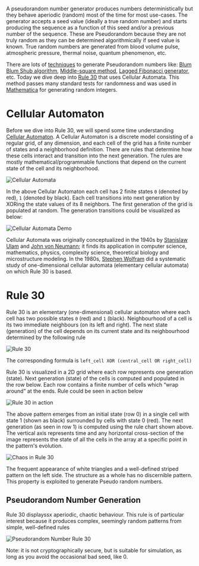 A pseudorandom number generator produces numbers deterministically but they behave aperiodic (random) most of the time for most use-cases. The generator accepts a seed value (ideally a true random number) and starts producing the sequence as a function of this seed and/or a previous number of the sequence. These are Pseudorandom because they are not truly random as they can be determined algorithmically if seed value is known. True random numbers are generated from blood volume pulse, atmospheric pressure, thermal noise, quantum phenomenon, etc.

There are lots of [techniques](https://en.wikipedia.org/wiki/List_of_random_number_generators#Pseudorandom_number_generators_(PRNGs)) to generate Pseudorandom numbers like: [Blum Blum Shub algorithm](https://en.wikipedia.org/wiki/Blum_Blum_Shub), [Middle-square method](https://en.wikipedia.org/wiki/Middle-square_method), [Lagged Fibonacci generator](https://en.wikipedia.org/wiki/Lagged_Fibonacci_generator), etc. Today we dive deep into [Rule 30](https://en.wikipedia.org/wiki/Rule_30) that uses Cellular Automata. This method passes many standard tests for randomness and was used in [Mathematica](https://www.wolfram.com/mathematica/online/) for generating random integers.

# Cellular Automaton
Before we dive into Rule 30, we will spend some time understanding [Cellular Automaton](https://en.wikipedia.org/wiki/Cellular_automaton). A Cellular Automaton is a discrete model consisting of a regular grid, of any dimension, and each cell of the grid has a finite number of states and a neighborhood definition. There are rules that determine how these cells interact and transition into the next generation. The rules are mostly mathematical/programmable functions that depend on the current state of the cell and its neighborhood.

![Cellular Automata](https://user-images.githubusercontent.com/4745789/74360178-9bcfe300-4dea-11ea-8c87-91005e89c881.png)

In the above Cellular Automaton each cell has 2 finite states `0` (denoted by red), `1` (denoted by black). Each cell transitions into next generation by XORing the state values of its 8 neighbors. The first generation of the grid is populated at random. The generation transitions could be visualized as below:

![Cellular Automata Demo](https://media.giphy.com/media/J27aUn6QIWZFnVWzEB/giphy.gif)

Cellular Automata was originally conceptualized in the 1940s by [Stanislaw Ulam](https://en.wikipedia.org/wiki/Stanislaw_Ulam) and [John von Neumann](https://en.wikipedia.org/wiki/John_von_Neumann); it finds its application in computer science, mathematics, physics, complexity science, theoretical biology and microstructure modeling. In the 1980s, [Stephen Wolfram](https://en.wikipedia.org/wiki/Stephen_Wolfram) did a systematic study of one-dimensional cellular automata (elementary cellular automata) on which Rule 30 is based.

# Rule 30
Rule 30 is an elementary (one-dimensional) cellular automaton where each cell has two possible states `0` (red) and `1` (black). Neighbourhood of a cell is its two immediate neighbours (on its left and right). The next state (generation) of the cell depends on its current state and its neighbourhood determined by the following rule

![Rule 30](https://user-images.githubusercontent.com/4745789/74396927-78805480-4e39-11ea-8349-b6774d05a600.png)

The corresponding formula is `left_cell XOR (central_cell OR right_cell)`

Rule 30 is visualized in a 2D grid where each row represents one generation (state). Next generation (state) of the cells is computed and populated in the row below. Each row contains a finite number of cells which “wrap around” at the ends. Rule could be seen in action below

![Rule 30 in action](https://media.giphy.com/media/d9YuURGwsOD8qVt8uE/giphy.gif)

The above pattern emerges from an initial state (row 0) in a single cell with state 1 (shown as black) surrounded by cells with state 0 (red). The next generation (as seen in row 1) is computed using the rule chart shown above. The vertical axis represents time and any horizontal cross-section of the image represents the state of all the cells in the array at a specific point in the pattern's evolution.

![Chaos in Rule 30](https://user-images.githubusercontent.com/4745789/74433188-f1a59900-4e85-11ea-970d-c60af22568ea.png)

The frequent appearance of white triangles and a well-defined striped pattern on the left side. The structure as a whole has no discernible pattern. This property is exploited to generate Pseudo random numbers.

## Pseudorandom Number Generation
Rule 30 displayssx aperiodic, chaotic behaviour.
This rule is of particular interest because it produces complex, seemingly random patterns from simple, well-defined rules

![Pseudorandom Number Rule 30](https://user-images.githubusercontent.com/4745789/74435575-c2455b00-4e8a-11ea-835b-ca5f722dae9e.png)

Note: it is not cryptographically secure, but is suitable for simulation, as long as you avoid the occasional bad seed, like 0.
